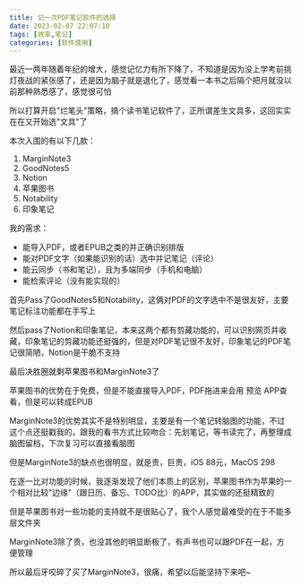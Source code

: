 ```yaml
---
title: 记一次PDF笔记软件的选择
date: 2023-02-07 22:07:10
tags: [效率,笔记]
categories: [软件使用]
---
```


最近一两年随着年纪的增大，感觉记忆力有所下降了，不知道是因为没上学考前挑灯夜战的紧张感了，还是因为脑子就是退化了，感觉看一本书之后隔个把月就没以前那种熟悉感了，感觉很可怕

所以打算开启"烂笔头"策略，搞个读书笔记软件了，正所谓差生文具多，这回实实在在又开始选"文具"了

<!-- more -->

本次入围的有以下几款：

1. MarginNote3
2. GoodNotes5
3. Notion
4. 苹果图书
5. Notability
6. 印象笔记

我的需求：

- 能导入PDF，或者EPUB之类的并正确识别排版
- 能对PDF文字（如果能识别的话）选中并记笔记（评论）
- 能云同步（书和笔记），且为多端同步（手机和电脑）
- 能检索评论（没有能实现的）

首先Pass了GoodNotes5和Notability，这俩对PDF的文字选中不是很友好，主要笔记标注功能都在手写上

然后pass了Notion和印象笔记，本来这两个都有剪藏功能的，可以识别网页并收藏，印象笔记的剪藏功能还挺强的，但是对PDF笔记很不友好，印象笔记的PDF笔记很简陋，Notion是干脆不支持

最后决胜圈就剩苹果图书和MarginNote3了

苹果图书的优势在于免费，但是不能直接导入PDF，PDF拖进来会用 预览 APP查看，但是可以转成EPUB

MarginNote3的优势其实不是特别明显，主要是有一个笔记转脑图的功能，不过这个点还挺戳我的，跟我的看书方式比较吻合：先划笔记，等书读完了，再整理成脑图留档，下次复习可以直接看脑图

但是MarginNote3的缺点也很明显，就是贵，巨贵，iOS 88元，MacOS 298

在逐一比对功能的时候，我逐渐发现了他们本质上的区别，苹果图书作为苹果的一个相对比较"边缘"（跟日历、备忘、TODO比）的APP，其实做的还挺精致的

但是苹果图书对一些功能的支持就不是很贴心了，我个人感觉最难受的在于不能多层文件夹

MarginNote3除了贵，也没其他的明显断板了，有声书也可以跟PDF在一起，方便管理

所以最后牙咬碎了买了MarginNote3，很痛，希望以后能坚持下来吧~
